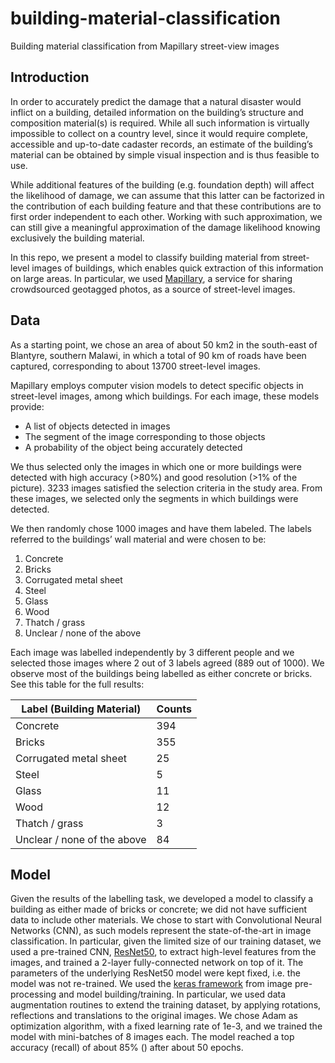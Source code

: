 # building-material-classification
Building material classification from Mapillary street-view images

## Introduction
In order to accurately predict the damage that a natural disaster would inflict on a building, detailed information on the building’s structure and composition material(s) is required. While all such information is virtually impossible to collect on a country level, since it would require complete, accessible and up-to-date cadaster records, an estimate of the building’s material can be obtained by simple visual inspection and is thus feasible to use.

While additional features of the building (e.g. foundation depth) will affect the likelihood of damage, we can assume that this latter can be factorized in the contribution of each building feature and that these contributions are to first order independent to each other. Working with such approximation, we can still give a meaningful approximation of the damage likelihood knowing exclusively the building material.

In this repo, we present a model to classify building material from street-level images of buildings, which enables quick extraction of this information on large areas. In particular, we used [Mapillary](https://www.mapillary.com/app/), a service for sharing crowdsourced geotagged photos, as a source of street-level images.

## Data
As a starting point, we chose an area of about 50 km2 in the south-east of Blantyre, southern Malawi, in which a total of 90 km of roads have been captured, corresponding to about 13700 street-level images. 

Mapillary employs computer vision models to detect specific objects in street-level images, among which buildings. For each image, these models provide:
* A list of objects detected in images
* The segment of the image corresponding to those objects
* A probability of the object being accurately detected 

We thus selected only the images in which one or more buildings were detected with high accuracy (>80%) and good resolution (>1% of the picture). 3233 images satisfied the selection criteria in the study area. From these images, we selected only the segments in which buildings were detected.

We then randomly chose 1000 images and have them labeled. The labels referred to the buildings’ wall material and were chosen to be:
1. Concrete
2. Bricks
3. Corrugated metal sheet
4. Steel
5. Glass
6. Wood
7. Thatch / grass
8. Unclear / none of the above

Each image was labelled independently by 3 different people and we selected those images where 2 out of 3 labels agreed (889 out of 1000). We observe most of the buildings being labelled as either concrete or bricks. See this table for the full results:

| Label (Building Material) | Counts |
| ------------- | ------------- |
| Concrete  | 394  |
| Bricks  | 355  |
| Corrugated metal sheet | 25  |
| Steel  | 5  |
| Glass  | 11  |
| Wood  | 12  |
| Thatch / grass | 3  |
| Unclear / none of the above | 84  |

## Model

Given the results of the labelling task, we developed a model to classify a building as either made of bricks or concrete; we did not have sufficient data to include other materials. We chose to start with Convolutional Neural Networks (CNN), as such models represent the state-of-the-art in image classification. In particular, given the limited size of our training dataset, we used a pre-trained CNN, [ResNet50](https://arxiv.org/abs/1512.03385), to extract high-level features from the images, and trained a 2-layer fully-connected network on top of it. The parameters of the underlying ResNet50 model were kept fixed, i.e. the model was not re-trained.
We used the [keras framework](https://keras.io/) from image pre-processing and model building/training. In particular, we used data augmentation routines to extend the training dataset, by applying rotations, reflections and translations to the original images. We chose Adam as optimization algorithm, with a fixed learning rate of 1e-3, and we trained the model with mini-batches of 8 images each. The model reached a top accuracy (recall) of about 85% () after about 50 epochs.





